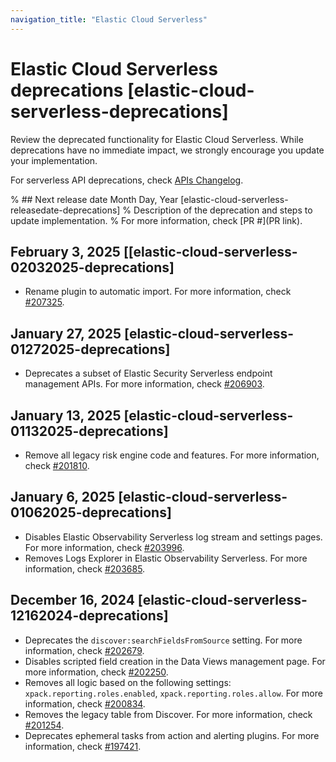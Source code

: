 ```yaml
---
navigation_title: "Elastic Cloud Serverless"
---
```


# Elastic Cloud Serverless deprecations [elastic-cloud-serverless-deprecations]
Review the deprecated functionality for Elastic Cloud Serverless. While deprecations have no immediate impact, we strongly encourage you update your implementation.

For serverless API deprecations, check [APIs Changelog](https://www.elastic.co/docs/api/changes).

% ## Next release date Month Day, Year [elastic-cloud-serverless-releasedate-deprecations]
% Description of the deprecation and steps to update implementation.
% For more information, check [PR #](PR link).

## February 3, 2025 [[elastic-cloud-serverless-02032025-deprecations]
* Rename plugin to automatic import. For more information, check [#207325](https://github.com/elastic/kibana/pull/207325).

## January 27, 2025 [elastic-cloud-serverless-01272025-deprecations]
* Deprecates a subset of Elastic Security Serverless endpoint management APIs. For more information, check [#206903](https://github.com/elastic/kibana/pull/206903).

## January 13, 2025 [elastic-cloud-serverless-01132025-deprecations]
* Remove all legacy risk engine code and features. For more information, check [#201810](https://github.com/elastic/kibana/pull/201810).

## January 6, 2025 [elastic-cloud-serverless-01062025-deprecations]
* Disables Elastic Observability Serverless log stream and settings pages. For more information, check [#203996](https://github.com/elastic/kibana/pull/203996). 
* Removes Logs Explorer in Elastic Observability Serverless. For more information, check [#203685](https://github.com/elastic/kibana/pull/203685).

## December 16, 2024 [elastic-cloud-serverless-12162024-deprecations]
* Deprecates the `discover:searchFieldsFromSource` setting. For more information, check [#202679](https://github.com/elastic/kibana/pull/202679).
* Disables scripted field creation in the Data Views management page. For more information, check [#202250](https://github.com/elastic/kibana/pull/202250). 
* Removes all logic based on the following settings: `xpack.reporting.roles.enabled`, `xpack.reporting.roles.allow`. For more information, check [#200834](https://github.com/elastic/kibana/pull/200834). 
* Removes the legacy table from Discover. For more information, check [#201254](https://github.com/elastic/kibana/pull/201254).
* Deprecates ephemeral tasks from action and alerting plugins. For more information, check [#197421](https://github.com/elastic/kibana/pull/197421).